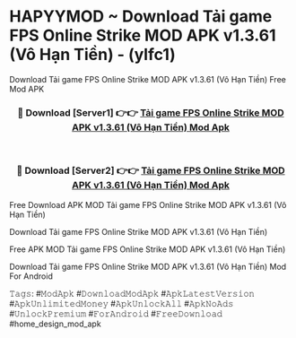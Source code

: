 # HAPYYMOD ~ Download Tải game FPS Online Strike MOD APK v1.3.61 (Vô Hạn Tiền) - (ylfc1)
Download Tải game FPS Online Strike MOD APK v1.3.61 (Vô Hạn Tiền) Free Mod APK

<div align="center">
<h3>🔴 Download [Server1] 👉👉 <a href="https://apk-comot.site?title=Tải_game_FPS_Online_Strike_MOD_APK_v1.3.61_(Vô_Hạn_Tiền)">Tải game FPS Online Strike MOD APK v1.3.61 (Vô Hạn Tiền) Mod Apk</a></h3><br>

<h3>🔴 Download [Server2] 👉👉 <a href="https://apk-comot.site?title=Tải_game_FPS_Online_Strike_MOD_APK_v1.3.61_(Vô_Hạn_Tiền)">Tải game FPS Online Strike MOD APK v1.3.61 (Vô Hạn Tiền) Mod Apk</a></h3>
</div>


Free Download APK MOD Tải game FPS Online Strike MOD APK v1.3.61 (Vô Hạn Tiền)

Download Tải game FPS Online Strike MOD APK v1.3.61 (Vô Hạn Tiền) 

Free APK MOD Tải game FPS Online Strike MOD APK v1.3.61 (Vô Hạn Tiền) 

Download Tải game FPS Online Strike MOD APK v1.3.61 (Vô Hạn Tiền) Mod For Android

𝚃𝚊𝚐𝚜: #𝙼𝚘𝚍𝙰𝚙𝚔 #𝙳𝚘𝚠𝚗𝚕𝚘𝚊𝚍𝙼𝚘𝚍𝙰𝚙𝚔 #𝙰𝚙𝚔𝙻𝚊𝚝𝚎𝚜𝚝𝚅𝚎𝚛𝚜𝚒𝚘𝚗 #𝙰𝚙𝚔𝚄𝚗𝚕𝚒𝚖𝚒𝚝𝚎𝚍𝙼𝚘𝚗𝚎𝚢 #𝙰𝚙𝚔𝚄𝚗𝚕𝚘𝚌𝚔𝙰𝚕𝚕 #𝙰𝚙𝚔𝙽𝚘𝙰𝚍𝚜 #𝚄𝚗𝚕𝚘𝚌𝚔𝙿𝚛𝚎𝚖𝚒𝚞𝚖 #𝙵𝚘𝚛𝙰𝚗𝚍𝚛𝚘𝚒𝚍 #𝙵𝚛𝚎𝚎𝙳𝚘𝚠𝚗𝚕𝚘𝚊𝚍 #home_design_mod_apk
